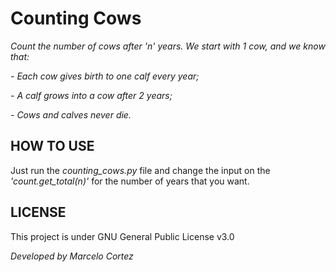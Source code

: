# Counting Cows
*Count the number of cows after 'n' years. We start with 1 cow, and we know that:*

*- Each cow gives birth to one calf every year;*

*- A calf grows into a cow after 2 years;*

*- Cows and calves never die.*

## HOW TO USE
Just run the *counting_cows.py* file and change the input on the *'count.get_total(n)'* for the number of years that you want.

## LICENSE
This project is under GNU General Public License v3.0

*Developed by Marcelo Cortez*